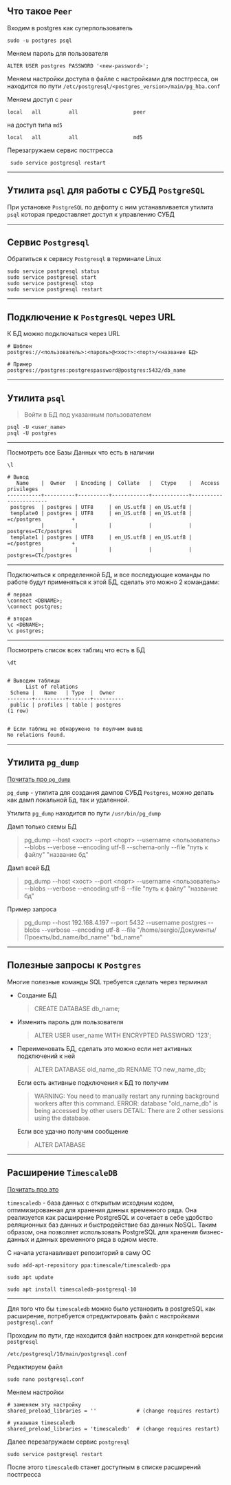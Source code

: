 Что такое `Peer`
---

Входим в postgres как суперпользователь

    sudo -u postgres psql

Меняем пароль для пользователя

    ALTER USER postgres PASSWORD '<new-password>';

Меняем настройки доступа в файле с настройками для постгресса, он 
находится по пути
`/etc/postgresql/<postgres_version>/main/pg_hba.conf`

Меняем доступ с `peer`

    local   all         all                  peer

на доступ типа `md5`

    local   all         all                  md5

Перезагружаем сервис постгресса

     sudo service postgresql restart


---
Утилита `psql` для работы с СУБД `PostgreSQL`
---

При установке `PostgreSQL` по дефолту с ним устанавливается утилита `psql`
которая предоставляет доступ к управлению СУБД



---
Сервис `Postgresql` 
---
Обратиться к сервису `Postgresql` в терминале Linux 


    sudo service postgresql status
    sudo service postgresql start
    sudo service postgresql stop
    sudo service postgresql restart

---
Подключение к `PostgresQL` через URL 
--
К БД можно подключаться через URL 

    # Шаблон
    postgres://<пользователь>:<пароль>@<хост>:<порт>/<название БД>

    # Пример
    postgres://postgres:postgrespassword@postgres:5432/db_name


---
Утилита `psql`
---

> Войти в БД под указанным пользователем

    psql -U <user_name>
    psql -U postgres

---

Посмотреть все Базы Данных что есть в наличии

    \l

    # Вывод
       Name    |  Owner   | Encoding |  Collate   |   Ctype    |   Access privileges   
    -----------+----------+----------+------------+------------+-----------------------
     postgres  | postgres | UTF8     | en_US.utf8 | en_US.utf8 | 
     template0 | postgres | UTF8     | en_US.utf8 | en_US.utf8 | =c/postgres          +
               |          |          |            |            | postgres=CTc/postgres
     template1 | postgres | UTF8     | en_US.utf8 | en_US.utf8 | =c/postgres          +
               |          |          |            |            | postgres=CTc/postgres

---

Подключиться к определенной БД, и все последующие команды по работе будут применяться
к этой БД, сделать это можно 2 командами:

    # первая
    \connect <DBNAME>;
    \connect postgres;

    # вторая
    \c <DBNAME>;
    \c postgres;

---

Посмотреть список всех таблиц что есть в БД

    \dt


    # Выводим таблицы
          List of relations
     Schema |   Name   | Type  |  Owner   
    --------+----------+-------+----------
     public | profiles | table | postgres
    (1 row)


    # Если таблиц не обнаружено то поулчим вывод
    No relations found.

---
Утилита `pg_dump`
---

[ Почитать про `pg_dump` ](https://postgrespro.ru/docs/postgresql/11/app-pgdump)

`pg_dump` - утилита для создания дампов СУБД `Postgres`, можно делать как
дамп локальной Бд, так и удаленной.

Утилита `pg_dump` находится по пути `/usr/bin/pg_dump`


Дамп только схемы БД

> pg_dump --host <хост> --port <порт> --username <пользователь> --blobs --verbose --encoding utf-8 --schema-only --file "путь к файлу" "название бд"


Дамп всей БД

> pg_dump --host <хост> --port <порт> --username <пользователь> --blobs --verbose --encoding utf-8 --file "путь к файлу" "название бд"


Пример запроса

>pg_dump --host 192.168.4.197 --port 5432 --username postgres --blobs --verbose --encoding utf-8 --file "/home/sergio/Документы/Проекты/bd_name/bd_name" "bd_name"


---
Полезные запросы к `Postgres` 
---
Многие полезные команды SQL требуется сделать через терминал

- Создание БД

    >    CREATE DATABASE db_name;

- Изменить пароль для пользователя

    >    ALTER USER user_name WITH ENCRYPTED PASSWORD '123';

- Переименовать БД, сделать это можно если нет активных подключений к ней

    > ALTER DATABASE old_name_db RENAME TO new_name_db;
    
    Если есть активные подключения к БД то получим
      
    >WARNING:  You need to manually restart any running background workers after this command.
    > ERROR:  database "old_name_db" is being accessed by other users
    > DETAIL:  There are 2 other sessions using the database.
    
    Если все удачно получим сообщение
    > ALTER DATABASE

  

---
Расширение `TimescaleDB`
---

[Почитать про это](https://www.digitalocean.com/community/tutorials/how-to-install-and-use-timescaledb-on-ubuntu-18-04-ru)

`timescaledb` - база данных с открытым исходным кодом, 
оптимизированная для хранения данных временного ряда. 
Она реализуется как расширение PostgreSQL и сочетает в себе
удобство реляционных баз данных и быстродействие баз данных NoSQL. 
Таким образом, она позволяет использовать PostgreSQL 
для хранения бизнес-данных и данных временного ряда в одном месте.

С начала устанавливает репозиторий в саму ОС

```
sudo add-apt-repository ppa:timescale/timescaledb-ppa

sudo apt update

sudo apt install timescaledb-postgresql-10
```

---

Для того что бы `timescaledb` можно было установить в postgreSQL
как расширение, потребуется отредактировать файл с настройками 
`postgresql.conf`

Проходим по пути, где находится файл настроек для конкретной версии 
`postgresql`

```
/etc/postgresql/10/main/postgresql.conf
```

Редактируем файл

```
sudo nano postgresql.conf
```

Меняем настройки

```
# заменяем эту настройку
shared_preload_libraries = ''             # (change requires restart)

# указывая timescaledb
shared_preload_libraries = 'timescaledb'  # (change requires restart)
```

Далее перезагружаем сервис `postgresql`

```
sudo service postgresql restart
```

После этого `timescaledb` станет доступным в списке расширений постгресса
